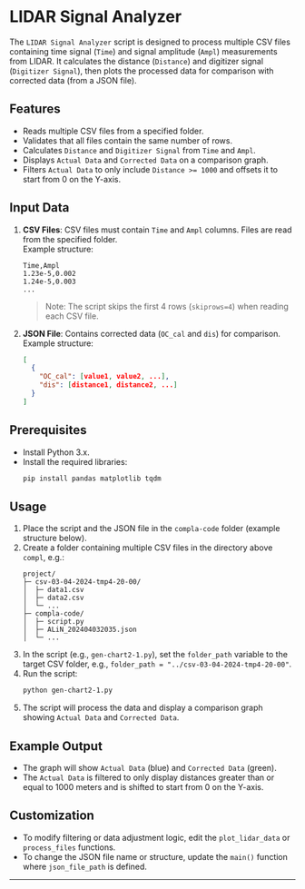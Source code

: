 # LIDAR Signal Analyzer

The `LIDAR Signal Analyzer` script is designed to process multiple CSV files containing time signal (`Time`) and signal amplitude (`Ampl`) measurements from LIDAR. It calculates the distance (`Distance`) and digitizer signal (`Digitizer Signal`), then plots the processed data for comparison with corrected data (from a JSON file).

## Features

- Reads multiple CSV files from a specified folder.
- Validates that all files contain the same number of rows.
- Calculates `Distance` and `Digitizer Signal` from `Time` and `Ampl`.
- Displays `Actual Data` and `Corrected Data` on a comparison graph.
- Filters `Actual Data` to only include `Distance >= 1000` and offsets it to start from 0 on the Y-axis.

## Input Data

1. **CSV Files**: CSV files must contain `Time` and `Ampl` columns. Files are read from the specified folder.  
   Example structure:
   ```
   Time,Ampl
   1.23e-5,0.002
   1.24e-5,0.003
   ...
   ```

   > Note: The script skips the first 4 rows (`skiprows=4`) when reading each CSV file.

2. **JSON File**: Contains corrected data (`OC_cal` and `dis`) for comparison.  
   Example structure:
   ```json
   [
     {
       "OC_cal": [value1, value2, ...],
       "dis": [distance1, distance2, ...]
     }
   ]
   ```

## Prerequisites

- Install Python 3.x.
- Install the required libraries:
  ```bash
  pip install pandas matplotlib tqdm
  ```

## Usage

1. Place the script and the JSON file in the `compla-code` folder (example structure below).
2. Create a folder containing multiple CSV files in the directory above `compl`, e.g.:
   ```
   project/
   ├─ csv-03-04-2024-tmp4-20-00/
   │  ├─ data1.csv
   │  ├─ data2.csv
   │  └─ ...
   ├─ compla-code/
   │  ├─ script.py
   │  ├─ ALiN_202404032035.json
   │  └─ ...
   ```
3. In the script (e.g., `gen-chart2-1.py`), set the `folder_path` variable to the target CSV folder, e.g., `folder_path = "../csv-03-04-2024-tmp4-20-00"`.
4. Run the script:
   ```bash
   python gen-chart2-1.py
   ```
5. The script will process the data and display a comparison graph showing `Actual Data` and `Corrected Data`.

## Example Output

- The graph will show `Actual Data` (blue) and `Corrected Data` (green).
- The `Actual Data` is filtered to only display distances greater than or equal to 1000 meters and is shifted to start from 0 on the Y-axis.

## Customization

- To modify filtering or data adjustment logic, edit the `plot_lidar_data` or `process_files` functions.
- To change the JSON file name or structure, update the `main()` function where `json_file_path` is defined.

---